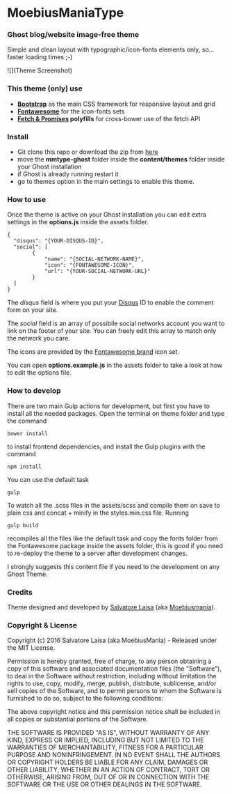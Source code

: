 # MoebiusManiaType
### Ghost blog/website image-free theme

Simple and clean layout with typographic/icon-fonts elements only, so... faster loading times ;-)

![](Theme Screenshot)

### This theme (only) use
* **[Bootstrap](http://getbootstrap.com/)** as the main CSS framework for responsive layout and grid
* **[Fontawesome](http://fontawesome.io/)** for the icon-fonts sets
* **[Fetch & Promises](https://github.com/github/fetch) polyfills** for cross-bower use of the fetch API

### Install
* Git clone this repo or download the zip from [here](https://github.com/moebiusmania/mmtype-ghost/archive/master.zip)
* move the **mmtype-ghost** folder inside the **content/themes** folder inside your Ghost installation
* if Ghost is already running restart it  
* go to themes option in the main settings to enable this theme.

### How to use
Once the theme is active on your Ghost installation you can edit extra settings in the **options.js** inside the assets folder.

    {
      "disqus": "{YOUR-DISQUS-ID}",
      "social": [
    		{
    			"name": "{SOCIAL-NETWORK-NAME}",
    			"icon": "{FONTAWESOME-ICON}",
    			"url": "{YOUR-SOCIAL-NETWORK-URL}"
    		}
      ]
    }

The *disqus* field is where you put your [Disqus]() ID to enable the comment form on your site.

The *social* field is an array of possibile social networks account you want to link on the footer of your site. You can freely edit this array to match only the network you care.

The icons are provided by the [Fontawesome brand](http://fontawesome.io/icons/#brand) icon set.

You can open **options.example.js** in the assets folder to take a look at how to edit the options file.

### How to develop
There are two main Gulp actions for development, but first you have to install all the needed packages.
Open the terminal on theme folder and type the command

    bower install

to install frontend dependencies, and install the Gulp plugins with the command

    npm install

You can use the default task

    gulp

To watch all the .scss files in the assets/scss and compile them on save to plain css and concat + minify in the styles.min.css file.
Running

    gulp build

recompiles all the files like the default task and copy the fonts folder from the Fontawesome package inside the assets folder, this is good if you need to re-deploy the theme to a server after development changes.

I strongly suggests this content file if you need to the development on any Ghost Theme.

### Credits
Theme designed and developed by [Salvatore Laisa](http://www.salvatorelaisa.me/) (aka [Moebiusmania](https://github.com/moebiusmania/)).

### Copyright & License
Copyright (c) 2016 Salvatore Laisa (aka MoebiusMania) - Released under the MIT License.

Permission is hereby granted, free of charge, to any person obtaining a copy of this software and associated documentation files (the "Software"), to deal in the Software without restriction, including without limitation the rights to use, copy, modify, merge, publish, distribute, sublicense, and/or sell copies of the Software, and to permit persons to whom the Software is furnished to do so, subject to the following conditions:

The above copyright notice and this permission notice shall be included in all copies or substantial portions of the Software.

THE SOFTWARE IS PROVIDED "AS IS", WITHOUT WARRANTY OF ANY KIND, EXPRESS OR IMPLIED, INCLUDING BUT NOT LIMITED TO THE WARRANTIES OF MERCHANTABILITY, FITNESS FOR A PARTICULAR PURPOSE AND NONINFRINGEMENT. IN NO EVENT SHALL THE AUTHORS OR COPYRIGHT HOLDERS BE LIABLE FOR ANY CLAIM, DAMAGES OR OTHER LIABILITY, WHETHER IN AN ACTION OF CONTRACT, TORT OR OTHERWISE, ARISING FROM, OUT OF OR IN CONNECTION WITH THE SOFTWARE OR THE USE OR OTHER DEALINGS IN THE SOFTWARE.
